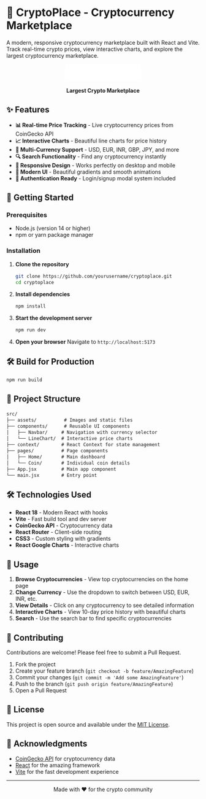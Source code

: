 # 🚀 CryptoPlace - Cryptocurrency Marketplace

A modern, responsive cryptocurrency marketplace built with React and Vite. Track real-time crypto prices, view interactive charts, and explore the largest cryptocurrency marketplace.

<div align="center">
  <img src="./src/assets/logo.png" alt="CryptoPlace Logo" width="200">
  <p><strong>Largest Crypto Marketplace</strong></p>
</div>

## ✨ Features

- **📊 Real-time Price Tracking** - Live cryptocurrency prices from CoinGecko API
- **📈 Interactive Charts** - Beautiful line charts for price history
- **💱 Multi-Currency Support** - USD, EUR, INR, GBP, JPY, and more
- **🔍 Search Functionality** - Find any cryptocurrency instantly
- **📱 Responsive Design** - Works perfectly on desktop and mobile
- **🎨 Modern UI** - Beautiful gradients and smooth animations
- **🔐 Authentication Ready** - Login/signup modal system included

## 🚀 Getting Started

### Prerequisites

- Node.js (version 14 or higher)
- npm or yarn package manager

### Installation

1. **Clone the repository**
   ```bash
   git clone https://github.com/yourusername/cryptoplace.git
   cd cryptoplace
   ```

2. **Install dependencies**
   ```bash
   npm install
   ```

3. **Start the development server**
   ```bash
   npm run dev
   ```

4. **Open your browser**
   Navigate to `http://localhost:5173`

## 🛠️ Build for Production

```bash
npm run build
```

## 📁 Project Structure

```
src/
├── assets/          # Images and static files
├── components/      # Reusable UI components
│   ├── Navbar/     # Navigation with currency selector
│   └── LineChart/  # Interactive price charts
├── context/        # React Context for state management
├── pages/          # Page components
│   ├── Home/       # Main dashboard
│   └── Coin/       # Individual coin details
├── App.jsx         # Main app component
└── main.jsx        # Entry point
```

## 🛠️ Technologies Used

- **React 18** - Modern React with hooks
- **Vite** - Fast build tool and dev server
- **CoinGecko API** - Cryptocurrency data
- **React Router** - Client-side routing
- **CSS3** - Custom styling with gradients
- **React Google Charts** - Interactive charts

## 🎯 Usage

1. **Browse Cryptocurrencies** - View top cryptocurrencies on the home page
2. **Change Currency** - Use the dropdown to switch between USD, EUR, INR, etc.
3. **View Details** - Click on any cryptocurrency to see detailed information
4. **Interactive Charts** - View 10-day price history with beautiful charts
5. **Search** - Use the search bar to find specific cryptocurrencies

## 🤝 Contributing

Contributions are welcome! Please feel free to submit a Pull Request.

1. Fork the project
2. Create your feature branch (`git checkout -b feature/AmazingFeature`)
3. Commit your changes (`git commit -m 'Add some AmazingFeature'`)
4. Push to the branch (`git push origin feature/AmazingFeature`)
5. Open a Pull Request

## 📝 License

This project is open source and available under the [MIT License](LICENSE).

## 🙏 Acknowledgments

- [CoinGecko API](https://www.coingecko.com/) for cryptocurrency data
- [React](https://reactjs.org/) for the amazing framework
- [Vite](https://vitejs.dev/) for the fast development experience

---

<div align="center">
  Made with ❤️ for the crypto community
</div>
